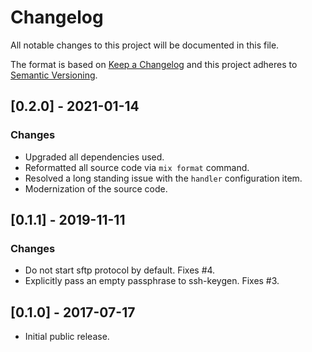 # Changelog

All notable changes to this project will be documented in this file.

The format is based on [Keep a Changelog](http://keepachangelog.com/en/1.0.0/)
and this project adheres to [Semantic Versioning](http://semver.org/spec/v2.0.0.html).

## [0.2.0] - 2021-01-14

### Changes

- Upgraded all dependencies used.
- Reformatted all source code via `mix format` command.
- Resolved a long standing issue with the `handler` configuration
  item.
- Modernization of the source code.

## [0.1.1] - 2019-11-11

### Changes

- Do not start sftp protocol by default. Fixes #4.
- Explicitly pass an empty passphrase to ssh-keygen. Fixes #3.

## [0.1.0] - 2017-07-17

* Initial public release.
